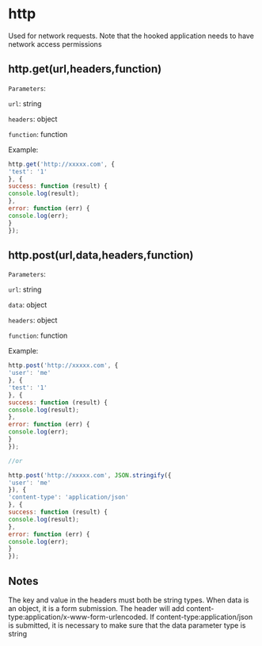 # http

Used for network requests. Note that the hooked application needs to have network access permissions

## http.get(url,headers,function)

`Parameters`:

`url`: string

`headers`: object

`function`: function

Example:

```javascript
http.get('http://xxxxx.com', {
'test': '1'
}, {
success: function (result) {
console.log(result);
},
error: function (err) {
console.log(err);
}
});
```

## http.post(url,data,headers,function)

`Parameters`:

`url`: string

`data`: object

`headers`: object

`function`: function

Example:

```javascript
http.post('http://xxxxx.com', {
'user': 'me'
}, {
'test': '1'
}, {
success: function (result) {
console.log(result);
},
error: function (err) {
console.log(err);
}
});

//or

http.post('http://xxxxx.com', JSON.stringify({
'user': 'me'
}), {
'content-type': 'application/json'
}, {
success: function (result) {
console.log(result);
},
error: function (err) {
console.log(err);
}
});
```

## Notes

The key and value in the headers must both be string types. When data is an object, it is a form submission. The header will add content-type:application/x-www-form-urlencoded. If content-type:application/json is submitted, it is necessary to make sure that the data parameter type is string
